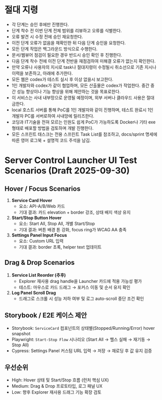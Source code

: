 # 절대 지령
- 각 단계는 승인 후에만 진행한다.
- 단계 착수 전 이번 단계 전체 범위를 리뷰하고 오류를 식별한다.
- 오류 발견 시 수정 전에 승인 재요청한다.
- 이전 단계 오류가 없음을 재확인한 뒤 다음 단계 승인을 요청한다.
- 모든 단계 작업은 백그라운드 방식으로 수행한다.
- 문서/웹뷰어 점검이 필요한 경우 반드시 승인 확인 후 진행한다.
- 다음 단계 착수 전에 이전 단계 전반을 재점검하여 미해결 오류가 없는지 확인한다.
- 만약 오류나 사용자의 지시로 task나 절대지령이 수정될시 취소선으로 기존 지시나 이력을 보존하고, 아래에 추가한다.
- 모든 웹은 codex가 테스트 실시 후 이상 없을시 보고한다.
- 1인 개발자와 codex가 같이 협업하며, 모든 산출물은 codex가 작업한다. 중간 중간 성능 향상이나 기능 향상을 위해 제안하는 것을 목표로한다.
- 이 서비스는 사내 내부망으로 운영될 예정이며, 외부 서버나 클라우드 사용은 절대 금한다.
- local 호스트 서버를 통해 PoC를 1인 개발자와 같이 진행하며, 테스트 완료시 1인 개발자 PC를 서버로하여 사내망에 릴리즈한다.
- 코딩과 IT기술을 전혀 모르는 인원도 쉽게 PoC가 가능하도록 Docker나 기타 exe 형태로 배포할 방법을 검토하며 개발 진행한다.
- 모든 스프린트 태스크는 전용 스프린트 Task List를 참조하고, docs/sprint 명세에 따른 영어 로그북 + 설명적 코드 주석을 남김.

# Server Control Launcher UI Test Scenarios (Draft 2025-09-30)

## Hover / Focus Scenarios
1. **Service Card Hover**
   - 요소: API-A/B/Web 카드
   - 기대 결과: 카드 elevation + border 강조, 상태 배지 색상 유지
2. **Start/Stop Button Hover**
   - 요소: Start All, Stop All, 개별 Start/Stop
   - 기대 결과: 버튼 배경 톤 강화, focus ring가 WCAG AA 충족
3. **Settings Panel Input Focus**
   - 요소: Custom URL 입력
   - 기대 결과: border 초록, helper text 업데이트

## Drag & Drop Scenarios
1. **Service List Reorder (추후)**
   - Explorer 재사용 drag handle을 Launcher 카드에 적용 가능성 평가
   - 테스트: 마우스로 카드 드래그 → 포커스 이동 및 순서 유지 확인
2. **Log Panel Scroll Drag**
   - 드래그로 스크롤 시 성능 저하 여부 및 로그 auto-scroll 중단 조건 확인

## Storybook / E2E 케이스 제안
- Storybook: `ServiceCard` 컴포넌트의 상태별(Stopped/Running/Error) hover snapshot
- Playwright: `Start-Stop Flow` 시나리오 (Start All → 헬스 실패 → 재기동 → Stop All)
- Cypress: Settings Panel 커스텀 URL 입력 → 저장 → 재로딩 후 값 유지 검증

## 우선순위
- High: Hover 상태 및 Start/Stop 흐름 (런처 핵심 UX)
- Medium: Drag & Drop 프로토타입, 로그 패널 UX
- Low: 향후 Explorer 재사용 드래그 기능 확장 검토
